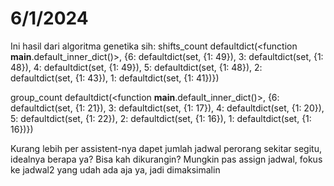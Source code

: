 # 6/1/2024

Ini hasil dari algoritma genetika sih:
shifts_count
defaultdict(<function __main__.default_inner_dict()>,
            {6: defaultdict(set, {1: 49}),
             3: defaultdict(set, {1: 48}),
             4: defaultdict(set, {1: 49}),
             5: defaultdict(set, {1: 48}),
             2: defaultdict(set, {1: 43}),
             1: defaultdict(set, {1: 41})})
			 
group_count
defaultdict(<function __main__.default_inner_dict()>,
            {6: defaultdict(set, {1: 21}),
             3: defaultdict(set, {1: 17}),
             4: defaultdict(set, {1: 20}),
             5: defaultdict(set, {1: 22}),
             2: defaultdict(set, {1: 16}),
             1: defaultdict(set, {1: 16})})

Kurang lebih per assistent-nya dapet jumlah jadwal perorang sekitar segitu, idealnya berapa ya? Bisa kah dikurangin? Mungkin pas assign jadwal, fokus ke jadwal2 yang udah ada aja ya, jadi dimaksimalin 